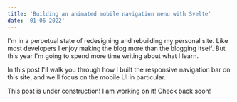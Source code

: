 ```yaml
---
title: 'Building an animated mobile navigation menu with Svelte'
date: '01-06-2022'
---
```


I'm in a perpetual state of redesigning and rebuilding my personal site. Like most developers I enjoy making the blog more than the blogging itself. But this year I'm going to spend more time writing about what I learn.

In this post I'll walk you through how I built the responsive navigation bar on this site, and we'll focus on the mobile UI in particular.

This post is under construction! I am working on it! Check back soon!
